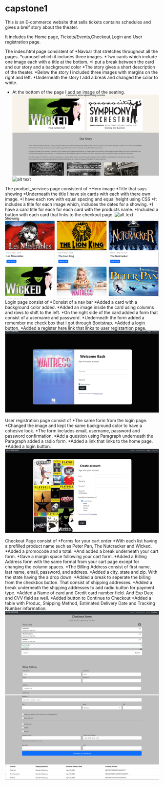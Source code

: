 # capstone1

This is an E-commerce website that sells tickets contains schedules and gives a breif story about the theater.

It includes the Home page, Tickets/Events,Checkout,Login and User registration page.

The index.html page consistent of 
*Navbar that stretches throughout all the pages. 
*carousel which it includes three images.
*Two cards which include one image each with a title at the bottom.
*I put a break between the card and our story and a background color
*The story gives a short description of the theater.
*Below the story I included three images with margins on the right and left.
*Underneath the story I add a break and changed the color to white.
* At the bottom of the page I add an image of the seating.
![alt text](images.jpg/indexpage2.png)
![alt text](images.jpg/indexpage.png)

The product_services page consistent of
*Hero image
*Title that says showing
*Underneath the title I have six cards with each with there own image.
*I have each row with equal spacing and equal height using CSS 
*It includes a title for each image which, includes the dates for a showing.
*I have a card title for each for each card with the products name.
*Included a button with each card that links to the checkout page.
![alt text](images.jpg/productpage.png)
![alt text](images.jpg/productpage2.png)
Login page consist of 
*Consist of a nav bar
*Added a card with a background color added.
*Added an image inside the card using columns and rows to shift to the left.
*On the right side of the card added a form that consist of a username and password.
*Underneath the form added a remember me check box that I got through Bootstrap.
*Added a login button.
*Added a register here link that links to user registartion page.
![alt text](images.jpg/loginpage.png)

User registration page consist of 
*The same form from the login page.
*Changed the image and kept the same background color to have a cohesive look.
*The form includes email, username, password and password confirmation.
*Add a question using Paragraph underneath the Paragraph added a radio form.
*Added a link that links to the home page.
*Added a login button.
![alt text](images.jpg/registrationpage.png)

Checkout Page consist of 
*Forms for your cart order
*With each list having a prefilled product name such as Peter Pan, The Nutcracker and Wicked.
*Added a promocode and a total.
*And added a break underneath your cart form.
*Gave a margin space following your cart form.
*Added a Billing Address form with the same format from your cart page except for changing the column spaces.
*The Billing Address consist of first name, last name, email, password, and address.
*Added a city, state and zip. With the state having the a drop down.
*Added a break to seperate the billing from the checkbox button. That consist of shipping addresses.
*Added a break underneath the shipping addresses to add radio button for payment type.
*Added a Name of card and Credit card number field. And Exp Date and CVV field as well.
*Added button to Continue to Checkout
*Added a table with Produc, Shipping Method, Estimated Delivery Date and Tracking Number information.
![alt text](images.jpg/checkoutpage.png)
![alt text](images.jpg/chec.png)